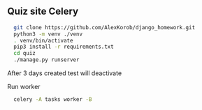 ## Quiz site Celery

```bash
  git clone https://github.com/AlexKorob/django_homework.git
  python3 -m venv ./venv
  . venv/bin/activate
  pip3 install -r requirements.txt
  cd quiz
  ./manage.py runserver
```
After 3 days created test will deactivate

Run worker
```bash
  celery -A tasks worker -B
```
